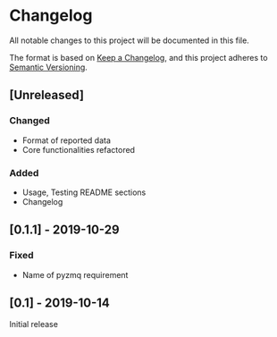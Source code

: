 # Changelog
All notable changes to this project will be documented in this file.

The format is based on [Keep a Changelog](https://keepachangelog.com/en/1.0.0/),
and this project adheres to [Semantic Versioning](https://semver.org/spec/v2.0.0.html).


## [Unreleased]
### Changed
- Format of reported data
- Core functionalities refactored

### Added
- Usage, Testing README sections
- Changelog

## [0.1.1] - 2019-10-29
### Fixed
- Name of pyzmq requirement

## [0.1] - 2019-10-14
Initial release
